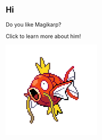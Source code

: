 ## Hi

Do you like Magikarp?

Click to learn more about him!

<a href="/pages/magikarp" class="ga-event" data-ga-action="click-magikarp" data-flavor="default"><img src="/assets/img/magikarp.png" alt="Magikarp" class="magikarp" /></a>
